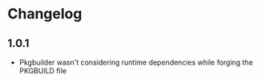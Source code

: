 # Changelog

## 1.0.1

- Pkgbuilder wasn't considering runtime dependencies while forging the PKGBUILD file
